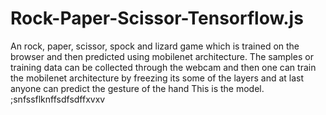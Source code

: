 # Rock-Paper-Scissor-Tensorflow.js
An rock, paper, scissor, spock and lizard game which is trained on the browser and then predicted using mobilenet architecture. The samples or training data can be collected through the webcam and then one can train the mobilenet architecture by freezing its some of the layers and at last anyone can predict the gesture of the hand
This is the model. 
;snfssflknffsdfsdffxvxv